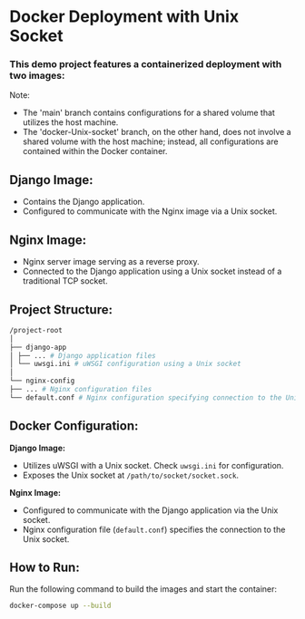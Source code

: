 # Docker Deployment with Unix Socket

### This demo project features a containerized deployment with two images:

Note: 
- The 'main' branch contains configurations for a shared volume that utilizes the host machine.
- The 'docker-Unix-socket' branch, on the other hand, does not involve a shared volume with the host machine; instead, all configurations are contained within the Docker container.

## Django Image:

- Contains the Django application.
- Configured to communicate with the Nginx image via a Unix socket.

## Nginx Image:

- Nginx server image serving as a reverse proxy.
- Connected to the Django application using a Unix socket instead of a traditional TCP socket.

## Project Structure:
```bash
/project-root
│
├── django-app
│ ├── ... # Django application files
│ └── uwsgi.ini # uWSGI configuration using a Unix socket
│
└── nginx-config
├── ... # Nginx configuration files
└── default.conf # Nginx configuration specifying connection to the Unix socket

```

## Docker Configuration:

**Django Image:**

- Utilizes uWSGI with a Unix socket. Check `uwsgi.ini` for configuration.
- Exposes the Unix socket at `/path/to/socket/socket.sock`.

**Nginx Image:**

- Configured to communicate with the Django application via the Unix socket.
- Nginx configuration file (`default.conf`) specifies the connection to the Unix socket.

## How to Run:

Run the following command to build the images and start the container:

```bash
docker-compose up --build
